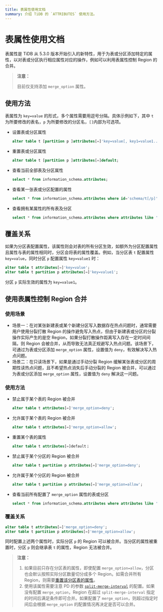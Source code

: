 ```yaml
---
title: 表属性使用文档
summary: 介绍 TiDB 的 `ATTRIBUTES` 使用方法。
---
```


# 表属性使用文档

表属性是 TiDB 从 5.3.0 版本开始引入的新特性，用于为表或分区添加特定的属性，以对表或分区执行相应属性对应的操作，例如可以利用表属性控制 Region 的合并。

> **注意：** 
> 
> 目前仅支持添加 `merge_option` 属性。

## 使用方法

表属性为 `key=value` 的形式，多个属性需要用逗号分隔。具体示例如下，其中 `t` 为所要修改的表名，`p` 为所要修改的分区名，`[]`内部为可选项。

+ 设置表或分区属性

    ```sql
    alter table t [partition p ]attributes[=]'key=value[, key1=value1...]';
    ```

+ 重置表或分区属性

    ```sql
    alter table t [partition p ]attributes[=]default;
    ```

+ 查看当前全部表及分区属性

    ```sql
    select * from information_schema.attributes;
    ```

+ 查看某一张表或分区配置的属性

    ```sql
    select * from information_schema.attributes where id='schema/t[/p]';
    ```

+ 查看拥有某属性的所有表及分区

    ```sql
    select * from information_schema.attributes where attributes like '%key%';
    ```

## 覆盖关系

如果为分区表配置属性，该属性则会对表的所有分区生效，如额外为分区配置属性且属性与表的属性相同时，分区会将表的属性覆盖。例如，当分区表 `t` 配置属性 `key=value`，同时分区 `p` 配置属性 `key=value1` 时：

```sql
alter table t attributes[=]'key=value';
alter table t partition p attributes[=]'key=value1';
```

分区 `p` 实际生效的属性为 `key=value1`。

## 使用表属性控制 Region 合并

### 使用场景

+ 场景一：在对某张新建表或某个新建分区写入数据存在热点问题时，通常需要用户使用分裂打散 Region 的操作避免写入热点，但由于新建表或分区的分裂操作实际产生的是空 Region，如果分裂打散操作距离写入存在一定时间间隔，则 Region 会被合并，从而导致无法真正规避写入热点问题。该场景下，可通过为表或分区添加 `merge_option` 属性，设置值为 `deny`，有效解决写入热点问题。
+ 场景二：在只读场景下，如果是通过手动分裂 Region 缓解某张表或分区的周期性读热点问题，且不希望热点消失后手动分裂的 Region 被合并，可以通过为表或分区添加 `merge_option` 属性，设置值为 `deny` 解决这一问题。

### 使用方法

+ 禁止属于某个表的 Region 被合并

    ```sql
    alter table t attributes[=]'merge_option=deny';
    ```

+ 允许属于某个表的 Region 被合并

    ```sql
    alter table t attributes[=]'merge_option=allow';
    ```

+ 重置某个表的属性

    ```sql
    alter table t attributes[=]default；
    ```

+ 禁止属于某个分区的 Region 被合并

    ```sql
    alter table t partition p attributes[=]'merge_option=deny';
    ```

+ 允许属于某个分区的 Region 被合并

    ```sql
    alter table t partition p attributes[=]'merge_option=allow';
    ```

+ 查看当前所有配置了 `merge_option` 属性的表或分区

    ```sql
    select * from information_schema.attributes where attributes like '%merge_option%';
    ```

### 覆盖关系

```sql
alter table t attributes[=]'merge_option=deny';
alter table t partition p attributes[=]'merge_option=allow';
```

同时配置上述两个属性时，实际分区 `p` 的 Region 可以被合并。当分区的属性被重置时，分区 `p` 则会继承表 `t` 的属性，Region 无法被合并。

> **注意：** 
> 
> 1. 如果目前只存在分区表的属性，即使配置 `merge_option=allow`，分区也会默认按照实际分区数量切分成多个 Region。如需合并所有 Region，则需要[重置该分区表的属性](#使用方法)。
> 2. 使用该属性需要注意 PD 的参数 [`split-merge-interval`](/pd-configuration-file.md#split-merge-interval) 的配置。如果没有配置 `merge_option`，Region 在超过 `split-merge-interval` 指定的时间后满足条件即可合并。如果配置了 `merge_option`，则超过指定时间后会根据 `merge_option` 的配置情况再决定是否可以合并。
